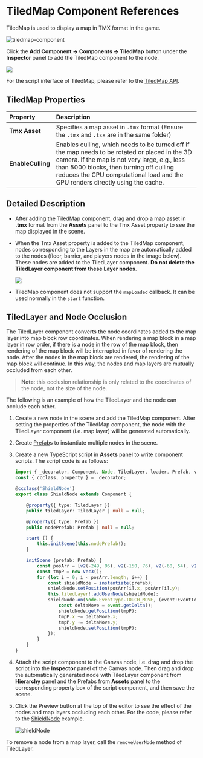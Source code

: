 # TiledMap Component References

TiledMap is used to display a map in TMX format in the game.

![tiledmap-component](tiledmap/tiledmap-component.png)

Click the **Add Component -> Components -> TiledMap** button under the **Inspector** panel to add the TiledMap component to the node.

![](./tiledmap/add_tiledmap.png)

For the script interface of TiledMap, please refer to the [TiledMap API](__APIDOC__/en/classes/TiledMap.html).

## TiledMap Properties

| Property | Description
| :---------------- | :----------------- |
| **Tmx Asset** | Specifies a map asset in `.tmx` format (Ensure the `.tmx` and `.tsx` are in the same folder)|
| **EnableCulling** | Enables culling, which needs to be turned off if the map needs to be rotated or placed in the 3D camera. If the map is not very large, e.g., less than 5000 blocks, then turning off culling reduces the CPU computational load and the GPU renders directly using the cache.

## Detailed Description

- After adding the TiledMap component, drag and drop a map asset in **.tmx** format from the **Assets** panel to the Tmx Asset property to see the map displayed in the scene.
- When the Tmx Asset property is added to the TiledMap component, nodes corresponding to the Layers in the map are automatically added to the nodes (floor, barrier, and players nodes in the image below). These nodes are added to the TiledLayer component. **Do not delete the TiledLayer component from these Layer nodes**.

    ![](./tiledmap/tiledlayer.png)

- TiledMap component does not support the `mapLoaded` callback. It can be used normally in the `start` function.

## TiledLayer and Node Occlusion

The TiledLayer component converts the node coordinates added to the map layer into map block row coordinates. When rendering a map block in a map layer in row order, if there is a node in the row of the map block, then rendering of the map block will be interrupted in favor of rendering the node. After the nodes in the map block are rendered, the rendering of the map block will continue. In this way, the nodes and map layers are mutually occluded from each other.

> **Note**: this occlusion relationship is only related to the coordinates of the node, not the size of the node.

The following is an example of how the TiledLayer and the node can occlude each other.

1. Create a new node in the scene and add the TiledMap component. After setting the properties of the TiledMap component, the node with the TiledLayer component (i.e. map layer) will be generated automatically.

2. Create [Prefab](../../asset/prefab.md)s to instantiate multiple nodes in the scene.

3. Create a new TypeScript script in **Assets** panel to write component scripts. The script code is as follows:

    ```ts
    import { _decorator, Component, Node, TiledLayer, loader, Prefab, v2, instantiate, Vec3, EventTouch } from 'cc';
    const { ccclass, property } = _decorator;

    @ccclass('ShieldNode')
    export class ShieldNode extends Component {

        @property({ type: TiledLayer })
        public tiledLayer: TiledLayer | null = null;

        @property({ type: Prefab })
        public nodePrefab: Prefab | null = null;

        start () {
            this.initScene(this.nodePrefab!);
        }

        initScene (prefab: Prefab) {
            const posArr = [v2(-249, 96), v2(-150, 76), v2(-60, 54), v2(-248, -144), v2(-89, -34)];
            const tmpP = new Vec3();
            for (let i = 0; i < posArr.length; i++) {
                const shieldNode = instantiate(prefab);
                shieldNode.setPosition(posArr[i].x, posArr[i].y);
                this.tiledLayer!.addUserNode(shieldNode);
                shieldNode.on(Node.EventType.TOUCH_MOVE, (event:EventTouch) => {
                    const deltaMove = event.getDelta();
                    shieldNode.getPosition(tmpP);
                    tmpP.x += deltaMove.x;
                    tmpP.y += deltaMove.y;
                    shieldNode.setPosition(tmpP);
                });
            }
        }
    }
    ```

4. Attach the script component to the Canvas node, i.e. drag and drop the script into the **Inspector** panel of the Canvas node. Then drag and drop the automatically generated node with TiledLayer component from **Hierarchy** panel and the Prefabs from **Assets** panel to the corresponding property box of the script component, and then save the scene.

5. Click the Preview button at the top of the editor to see the effect of the nodes and map layers occluding each other. For the code, please refer to the [ShieldNode](https://github.com/cocos-creator/test-cases-3d/tree/v3.0/assets/cases/tiled-map) example.

    ![shieldNode](./tiledmap/shieldNode.png)

To remove a node from a map layer, call the `removeUserNode` method of TiledLayer.
